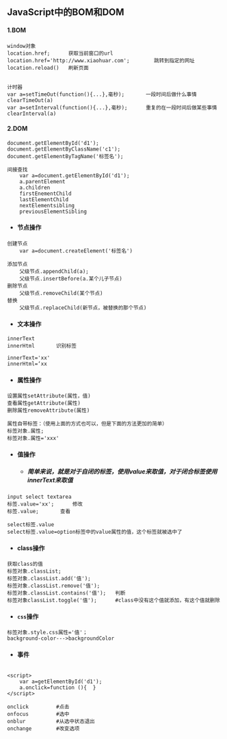 ## JavaScript中的BOM和DOM

#### 1.BOM

```
window对象
location.href;		获取当前窗口的url
location.href='http://www.xiaohuar.com';		跳转到指定的网址
location.reload()	刷新页面


计时器
var a=setTimeOut(function(){...},毫秒);		一段时间后做什么事情
clearTimeOut(a)
var a=setInterval(function(){...},毫秒);		重复的在一段时间后做某些事情
clearInterval(a)							
```





#### 2.DOM

```
document.getElementById('d1');
document.getElementByClassName('c1');
document.getElementByTagName('标签名');

间接查找
	var a=document.getElementById('d1');
	a.parentElement
	a.children
	firstEnementChild
	lastElementChild
	nextElementsibling
	previousElementSibling
```

+ #### 节点操作

```
创建节点
	var a=document.createElement('标签名')
	
添加节点
	父级节点.appendChild(a);
	父级节点.insertBefore(a.某个儿子节点)
删除节点
	父级节点.removeChild(某个节点)
替换
	父级节点.replaceChild(新节点，被替换的那个节点)
```

+ #### 文本操作

```
innerText
innerHtml		识别标签

innerText='xx'
innerHtml=‘xx
```

+ #### 属性操作

```
设置属性setAttribute(属性，值)
查看属性getAttribute(属性)
删除属性removeAttribute(属性)

属性自带标签：（使用上面的方式也可以，但是下面的方法更加的简单）
标签对象.属性;
标签对象.属性='xxx'

```

+ #### 值操作

  + ##### 简单来说，就是对于自闭的标签，使用value来取值，对于闭合标签使用innerText来取值

```
input select textarea
标签.value='xx';		修改
标签.value;		查看

select标签.value
select标签.value=option标签中的value属性的值，这个标签就被选中了
```

+ #### class操作

```
获取class的值
标签对象.classList;
标签对象.classList.add('值');
标签对象.classList.remove('值');
标签对象.classList.contains('值');	判断
标签对象classList.toggle('值');		#class中没有这个值就添加，有这个值就删除
```

+ #### `css`操作

```
标签对象.style.css属性='值'；
background-color--->backgroundColor
```

+ #### 事件

```

<script>
    var a=getElementById('d1');
    a.onclick=function (){	}
</script>

onclick			#点击
onfocus			#选中
onblur			#从选中状态退出
onchange		#改变选项
```

